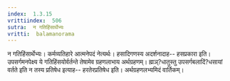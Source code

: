 ```yaml
---
index:  1.3.15
vrittiindex:  506
sutra:  न गतिहिंसार्थेभ्यः
vritti:  balamanorama 
---
```


न गतिहिंसार्थेभ्यः। कर्मव्यतिहारे आत्मनेपदं नेत्यर्थः। हसादिगणस्य अदर्शनादाह-- हसप्रकारा इति। उपसर्गमनपेक्ष्य ये गतिहिंसयोर्वर्तन्ते तेषामेव ग्रहणलाभाय अर्थग्रहणम्। ह्मञ्?धातुस्तु उपसर्गबलादिं?धसायां वर्तते इति न तस्य प्रतिषेध इत्याह-- हरतेरप्रतिषेध इति। अर्थग्रहणलभ्यमिदं वार्तिकम्।


